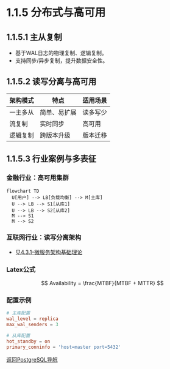 # 1.1.5 分布式与高可用

## 1.1.5.1 主从复制

- 基于WAL日志的物理复制、逻辑复制。
- 支持同步/异步复制，提升数据安全性。

## 1.1.5.2 读写分离与高可用

| 架构模式 | 特点 | 适用场景 |
|----------|------|----------|
| 一主多从 | 简单、易扩展 | 读多写少 |
| 流复制   | 实时同步 | 高可用 |
| 逻辑复制 | 跨版本升级 | 版本迁移 |

## 1.1.5.3 行业案例与多表征

### 金融行业：高可用集群

```mermaid
flowchart TD
  U[用户] --> LB[负载均衡] --> M[主库]
  U --> LB --> S1[从库1]
  U --> LB --> S2[从库2]
  M --> S1
  M --> S2
```

### 互联网行业：读写分离架构

- 见[4.3.1-微服务架构基础理论](../../../../4-软件架构与工程/4.3-微服务架构/4.3.1-微服务架构基础理论.md)

### Latex公式

$$
Availability = \frac{MTBF}{MTBF + MTTR}
$$

### 配置示例

```conf
# 主库配置
wal_level = replica
max_wal_senders = 3

# 从库配置
hot_standby = on
primary_conninfo = 'host=master port=5432'
```

[返回PostgreSQL导航](README.md)
